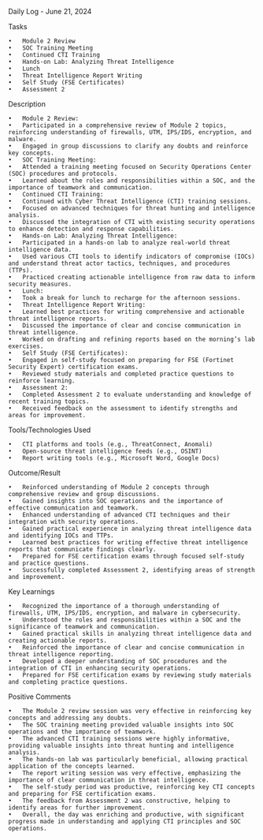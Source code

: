 Daily Log - June 21, 2024

Tasks

	•	Module 2 Review
	•	SOC Training Meeting
	•	Continued CTI Training
	•	Hands-on Lab: Analyzing Threat Intelligence
	•	Lunch
	•	Threat Intelligence Report Writing
	•	Self Study (FSE Certificates)
	•	Assessment 2

Description

	•	Module 2 Review:
	•	Participated in a comprehensive review of Module 2 topics, reinforcing understanding of firewalls, UTM, IPS/IDS, encryption, and malware.
	•	Engaged in group discussions to clarify any doubts and reinforce key concepts.
	•	SOC Training Meeting:
	•	Attended a training meeting focused on Security Operations Center (SOC) procedures and protocols.
	•	Learned about the roles and responsibilities within a SOC, and the importance of teamwork and communication.
	•	Continued CTI Training:
	•	Continued with Cyber Threat Intelligence (CTI) training sessions.
	•	Focused on advanced techniques for threat hunting and intelligence analysis.
	•	Discussed the integration of CTI with existing security operations to enhance detection and response capabilities.
	•	Hands-on Lab: Analyzing Threat Intelligence:
	•	Participated in a hands-on lab to analyze real-world threat intelligence data.
	•	Used various CTI tools to identify indicators of compromise (IOCs) and understand threat actor tactics, techniques, and procedures (TTPs).
	•	Practiced creating actionable intelligence from raw data to inform security measures.
	•	Lunch:
	•	Took a break for lunch to recharge for the afternoon sessions.
	•	Threat Intelligence Report Writing:
	•	Learned best practices for writing comprehensive and actionable threat intelligence reports.
	•	Discussed the importance of clear and concise communication in threat intelligence.
	•	Worked on drafting and refining reports based on the morning’s lab exercises.
	•	Self Study (FSE Certificates):
	•	Engaged in self-study focused on preparing for FSE (Fortinet Security Expert) certification exams.
	•	Reviewed study materials and completed practice questions to reinforce learning.
	•	Assessment 2:
	•	Completed Assessment 2 to evaluate understanding and knowledge of recent training topics.
	•	Received feedback on the assessment to identify strengths and areas for improvement.

Tools/Technologies Used

	•	CTI platforms and tools (e.g., ThreatConnect, Anomali)
	•	Open-source threat intelligence feeds (e.g., OSINT)
	•	Report writing tools (e.g., Microsoft Word, Google Docs)

Outcome/Result

	•	Reinforced understanding of Module 2 concepts through comprehensive review and group discussions.
	•	Gained insights into SOC operations and the importance of effective communication and teamwork.
	•	Enhanced understanding of advanced CTI techniques and their integration with security operations.
	•	Gained practical experience in analyzing threat intelligence data and identifying IOCs and TTPs.
	•	Learned best practices for writing effective threat intelligence reports that communicate findings clearly.
	•	Prepared for FSE certification exams through focused self-study and practice questions.
	•	Successfully completed Assessment 2, identifying areas of strength and improvement.

Key Learnings

	•	Recognized the importance of a thorough understanding of firewalls, UTM, IPS/IDS, encryption, and malware in cybersecurity.
	•	Understood the roles and responsibilities within a SOC and the significance of teamwork and communication.
	•	Gained practical skills in analyzing threat intelligence data and creating actionable reports.
	•	Reinforced the importance of clear and concise communication in threat intelligence reporting.
	•	Developed a deeper understanding of SOC procedures and the integration of CTI in enhancing security operations.
	•	Prepared for FSE certification exams by reviewing study materials and completing practice questions.

Positive Comments

	•	The Module 2 review session was very effective in reinforcing key concepts and addressing any doubts.
	•	The SOC training meeting provided valuable insights into SOC operations and the importance of teamwork.
	•	The advanced CTI training sessions were highly informative, providing valuable insights into threat hunting and intelligence analysis.
	•	The hands-on lab was particularly beneficial, allowing practical application of the concepts learned.
	•	The report writing session was very effective, emphasizing the importance of clear communication in threat intelligence.
	•	The self-study period was productive, reinforcing key CTI concepts and preparing for FSE certification exams.
	•	The feedback from Assessment 2 was constructive, helping to identify areas for further improvement.
	•	Overall, the day was enriching and productive, with significant progress made in understanding and applying CTI principles and SOC operations.